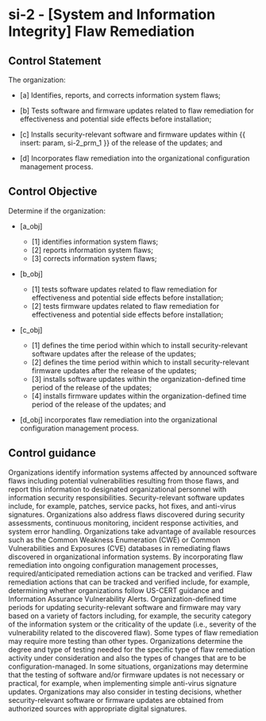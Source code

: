 # si-2 - \[System and Information Integrity\] Flaw Remediation

## Control Statement

The organization:

- \[a\] Identifies, reports, and corrects information system flaws;

- \[b\] Tests software and firmware updates related to flaw remediation for effectiveness and potential side effects before installation;

- \[c\] Installs security-relevant software and firmware updates within {{ insert: param, si-2_prm_1 }} of the release of the updates; and

- \[d\] Incorporates flaw remediation into the organizational configuration management process.

## Control Objective

Determine if the organization:

- \[a_obj\]

  - \[1\] identifies information system flaws;
  - \[2\] reports information system flaws;
  - \[3\] corrects information system flaws;

- \[b_obj\]

  - \[1\] tests software updates related to flaw remediation for effectiveness and potential side effects before installation;
  - \[2\] tests firmware updates related to flaw remediation for effectiveness and potential side effects before installation;

- \[c_obj\]

  - \[1\] defines the time period within which to install security-relevant software updates after the release of the updates;
  - \[2\] defines the time period within which to install security-relevant firmware updates after the release of the updates;
  - \[3\] installs software updates within the organization-defined time period of the release of the updates;
  - \[4\] installs firmware updates within the organization-defined time period of the release of the updates; and

- \[d_obj\] incorporates flaw remediation into the organizational configuration management process.

## Control guidance

Organizations identify information systems affected by announced software flaws including potential vulnerabilities resulting from those flaws, and report this information to designated organizational personnel with information security responsibilities. Security-relevant software updates include, for example, patches, service packs, hot fixes, and anti-virus signatures. Organizations also address flaws discovered during security assessments, continuous monitoring, incident response activities, and system error handling. Organizations take advantage of available resources such as the Common Weakness Enumeration (CWE) or Common Vulnerabilities and Exposures (CVE) databases in remediating flaws discovered in organizational information systems. By incorporating flaw remediation into ongoing configuration management processes, required/anticipated remediation actions can be tracked and verified. Flaw remediation actions that can be tracked and verified include, for example, determining whether organizations follow US-CERT guidance and Information Assurance Vulnerability Alerts. Organization-defined time periods for updating security-relevant software and firmware may vary based on a variety of factors including, for example, the security category of the information system or the criticality of the update (i.e., severity of the vulnerability related to the discovered flaw). Some types of flaw remediation may require more testing than other types. Organizations determine the degree and type of testing needed for the specific type of flaw remediation activity under consideration and also the types of changes that are to be configuration-managed. In some situations, organizations may determine that the testing of software and/or firmware updates is not necessary or practical, for example, when implementing simple anti-virus signature updates. Organizations may also consider in testing decisions, whether security-relevant software or firmware updates are obtained from authorized sources with appropriate digital signatures.
